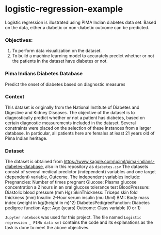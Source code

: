 # logistic-regression-example
Logistic regression is illustrated using PIMA Indian diabetes data set. Based on the data, either a diabetic or non-diabetic outcome can be predicted. 

### Objectives: 
1.	To perform data visualization on the dataset.
2.	To build a machine learning model to accurately predict whether or not the patients in the dataset have diabetes or not.

### Pima Indians Diabetes Database
Predict the onset of diabetes based on diagnostic measures

### Context
This dataset is originally from the National Institute of Diabetes and Digestive and Kidney Diseases. The objective of the dataset is to diagnostically predict whether or not a patient has diabetes, based on certain diagnostic measurements included in the dataset. Several constraints were placed on the selection of these instances from a larger database. In particular, all patients here are females at least 21 years old of Pima Indian heritage.

### Dataset
The dataset is obtained from https://www.kaggle.com/uciml/pima-indians-diabetes-database, also in this repository as `diabetes.csv`
The datasets consist of several medical predictor (independent) variables and one target (dependent) variable, Outcome. 
The independent variables include: 
Pregnancies: Number of times pregnant
Glucose: Plasma glucose concentration a 2 hours in an oral glucose tolerance test
BloodPressure: Diastolic blood pressure (mm Hg)
SkinThickness: Triceps skin fold thickness (mm)
Insulin: 2-Hour serum insulin (mu U/ml)
BMI: Body mass index (weight in kg/(height in m)^2)
DiabetesPedigreeFunction: Diabetes pedigree function
Age: Age (years)
Outcome: Class variable (0 or 1)

`Jupyter notebook` was used for this project. The file named `Logistic regression _ PIMA data set` contains the code and its explanations as the task is done to meet the above objectives.
